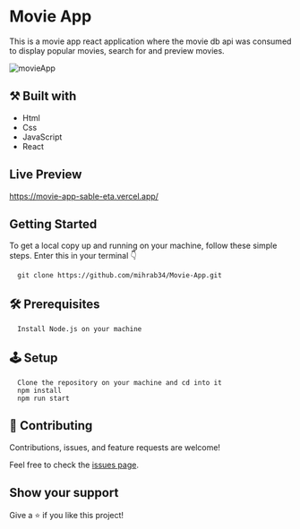 # Movie App

This is a movie app react application where the movie db api was consumed to display popular movies, search for and preview movies.


![movieApp](https://user-images.githubusercontent.com/35562131/165871295-1bc6a722-39d3-4c0e-8487-6c48c0a29122.png)

## ⚒️  Built with

- Html
- Css
- JavaScript
- React

## Live Preview

https://movie-app-sable-eta.vercel.app/

## Getting Started

To get a local copy up and running on your machine, follow these simple steps.
Enter this in your terminal 👇 
``` 
  git clone https://github.com/mihrab34/Movie-App.git
``` 
## 🛠️ Prerequisites
```
  Install Node.js on your machine
```
## 🕹️ Setup
```
  Clone the repository on your machine and cd into it
  npm install
  npm run start
```

## 🤝 Contributing

Contributions, issues, and feature requests are welcome!

Feel free to check the [issues page](../../issues/).

## Show your support

Give a ⭐️ if you like this project!
